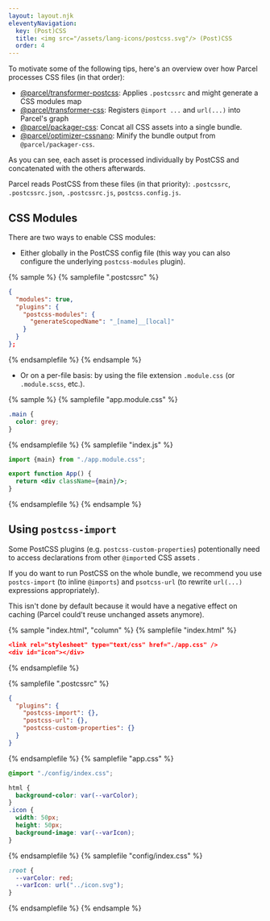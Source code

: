 ```yaml
---
layout: layout.njk
eleventyNavigation:
  key: (Post)CSS
  title: <img src="/assets/lang-icons/postcss.svg"/> (Post)CSS
  order: 4
---
```


To motivate some of the following tips, here's an overview over how Parcel processes CSS files (in that order):
- [@parcel/transformer-postcss](/official-plugins/transformer-postcss/):
  Applies `.postcssrc` and might generate a CSS modules map
- [@parcel/transformer-css](/official-plugins/transformer-css/):
  Registers `@import ...` and `url(...)` into Parcel's graph
- [@parcel/packager-css](/official-plugins/packager-css/):
  Concat all CSS assets into a single bundle.
- [@parcel/optimizer-cssnano](/official-plugins/optimizer-cssnano/):
  Minify the bundle output from `@parcel/packager-css`.

As you can see, each asset is processed individually by PostCSS and concatenated with the others afterwards.

Parcel reads PostCSS from these files (in that priority): `.postcssrc`, `.postcssrc.json`, `.postcssrc.js`, `postcss.config.js`.

## CSS Modules

There are two ways to enable CSS modules:

- Either globally in the PostCSS config file (this way you can also configure the underlying `postcss-modules` plugin).

{% sample %}
{% samplefile ".postcssrc" %}

```json
{
  "modules": true,
  "plugins": {
    "postcss-modules": {
      "generateScopedName": "_[name]__[local]"
    }
  }
};
```

{% endsamplefile %}
{% endsample %}

- Or on a per-file basis: by using the file extension `.module.css` (or `.module.scss`, etc.).

{% sample %}
{% samplefile "app.module.css" %}

```css
.main {
  color: grey;
}
```

{% endsamplefile %}
{% samplefile "index.js" %}

```jsx
import {main} from "./app.module.css";

export function App() {
  return <div className={main}/>;
}
```

{% endsamplefile %}
{% endsample %}

## Using `postcss-import`

<!-- https://github.com/parcel-bundler/parcel/issues/1165 -->

Some PostCSS plugins (e.g. `postcss-custom-properties`) potentionally need to access declarations from other `@import`ed CSS assets .

If you do want to run PostCSS on the whole bundle, we recommend you use `postcs-import` (to inline `@imports`) and `psotcss-url` (to rewrite `url(...)` expressions appropriately).

This isn't done by default because it would have a negative effect on caching (Parcel could't reuse unchanged assets anymore).

{% sample "index.html", "column" %}
{% samplefile "index.html" %}

```json
<link rel="stylesheet" type="text/css" href="./app.css" />
<div id="icon"></div>
```

{% endsamplefile %}

{% samplefile ".postcssrc" %}

```json
{
  "plugins": {
    "postcss-import": {},
    "postcss-url": {},
    "postcss-custom-properties": {}
  }
}
```

{% endsamplefile %}
{% samplefile "app.css" %}

```css
@import "./config/index.css";

html {
  background-color: var(--varColor);
}
.icon {
  width: 50px;
  height: 50px;
  background-image: var(--varIcon);
}

```

{% endsamplefile %}
{% samplefile "config/index.css" %}

```css
:root {
  --varColor: red;
  --varIcon: url("../icon.svg");
}
```


{% endsamplefile %}
{% endsample %}
